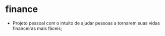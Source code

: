 # finance

- Projeto pessoal com o intuito de ajudar pessoas a tornarem suas vidas financeiras mais fáceis; 